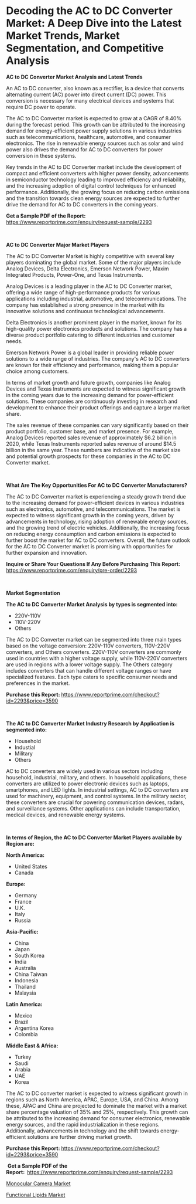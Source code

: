 <p><h1>Decoding the AC to DC Converter Market: A Deep Dive into the Latest Market Trends, Market Segmentation, and Competitive Analysis</h1></p><p><strong>AC to DC Converter Market Analysis and Latest Trends</strong></p>
<p><p>An AC to DC converter, also known as a rectifier, is a device that converts alternating current (AC) power into direct current (DC) power. This conversion is necessary for many electrical devices and systems that require DC power to operate.</p><p>The AC to DC Converter market is expected to grow at a CAGR of 8.40% during the forecast period. This growth can be attributed to the increasing demand for energy-efficient power supply solutions in various industries such as telecommunications, healthcare, automotive, and consumer electronics. The rise in renewable energy sources such as solar and wind power also drives the demand for AC to DC converters for power conversion in these systems.</p><p>Key trends in the AC to DC Converter market include the development of compact and efficient converters with higher power density, advancements in semiconductor technology leading to improved efficiency and reliability, and the increasing adoption of digital control techniques for enhanced performance. Additionally, the growing focus on reducing carbon emissions and the transition towards clean energy sources are expected to further drive the demand for AC to DC converters in the coming years.</p></p>
<p><strong>Get a Sample PDF of the Report:&nbsp;</strong> <a href="https://www.reportprime.com/enquiry/request-sample/2293">https://www.reportprime.com/enquiry/request-sample/2293</a></p>
<p>&nbsp;</p>
<p><strong>AC to DC Converter Major Market Players</strong></p>
<p><p>The AC to DC Converter Market is highly competitive with several key players dominating the global market. Some of the major players include Analog Devices, Delta Electronics, Emerson Network Power, Maxim Integrated Products, Power-One, and Texas Instruments.</p><p>Analog Devices is a leading player in the AC to DC Converter market, offering a wide range of high-performance products for various applications including industrial, automotive, and telecommunications. The company has established a strong presence in the market with its innovative solutions and continuous technological advancements.</p><p>Delta Electronics is another prominent player in the market, known for its high-quality power electronics products and solutions. The company has a diverse product portfolio catering to different industries and customer needs.</p><p>Emerson Network Power is a global leader in providing reliable power solutions to a wide range of industries. The company's AC to DC converters are known for their efficiency and performance, making them a popular choice among customers.</p><p>In terms of market growth and future growth, companies like Analog Devices and Texas Instruments are expected to witness significant growth in the coming years due to the increasing demand for power-efficient solutions. These companies are continuously investing in research and development to enhance their product offerings and capture a larger market share.</p><p>The sales revenue of these companies can vary significantly based on their product portfolio, customer base, and market presence. For example, Analog Devices reported sales revenue of approximately $6.2 billion in 2020, while Texas Instruments reported sales revenue of around $14.5 billion in the same year. These numbers are indicative of the market size and potential growth prospects for these companies in the AC to DC Converter market.</p></p>
<p>&nbsp;</p>
<p><strong>What Are The Key Opportunities For AC to DC Converter Manufacturers?</strong></p>
<p><p>The AC to DC Converter market is experiencing a steady growth trend due to the increasing demand for power-efficient devices in various industries such as electronics, automotive, and telecommunications. The market is expected to witness significant growth in the coming years, driven by advancements in technology, rising adoption of renewable energy sources, and the growing trend of electric vehicles. Additionally, the increasing focus on reducing energy consumption and carbon emissions is expected to further boost the market for AC to DC converters. Overall, the future outlook for the AC to DC Converter market is promising with opportunities for further expansion and innovation.</p></p>
<p><strong>Inquire or Share Your Questions If Any Before Purchasing This Report:</strong> <a href="https://www.reportprime.com/enquiry/pre-order/2293">https://www.reportprime.com/enquiry/pre-order/2293</a></p>
<p>&nbsp;</p>
<p><strong>Market Segmentation</strong></p>
<p><strong>The AC to DC Converter Market Analysis by types is segmented into:</strong></p>
<p><ul><li>220V-110V</li><li>110V-220V</li><li>Others</li></ul></p>
<p><p>The AC to DC Converter market can be segmented into three main types based on the voltage conversion: 220V-110V converters, 110V-220V converters, and Others converters. 220V-110V converters are commonly used in countries with a higher voltage supply, while 110V-220V converters are used in regions with a lower voltage supply. The Others category includes converters that can handle different voltage ranges or have specialized features. Each type caters to specific consumer needs and preferences in the market.</p></p>
<p><strong>Purchase this Report:&nbsp;</strong><a href="https://www.reportprime.com/checkout?id=2293&price=3590">https://www.reportprime.com/checkout?id=2293&price=3590</a></p>
<p>&nbsp;</p>
<p><strong>The AC to DC Converter Market Industry Research by Application is segmented into:</strong></p>
<p><ul><li>Household</li><li>Industial</li><li>Military</li><li>Others</li></ul></p>
<p><p>AC to DC converters are widely used in various sectors including household, industrial, military, and others. In household applications, these converters are utilized to power electronic devices such as laptops, smartphones, and LED lights. In industrial settings, AC to DC converters are used for machinery, equipment, and control systems. In the military sector, these converters are crucial for powering communication devices, radars, and surveillance systems. Other applications can include transportation, medical devices, and renewable energy systems.</p></p>
<p>&nbsp;</p>
<p><strong>In terms of Region, the AC to DC Converter Market Players available by Region are:</strong></p>
<p>
    <p> <strong> North America: </strong>
        <ul>
            <li>United States</li>
            <li>Canada</li>
        </ul>
        </p> 
    <p> <strong> Europe: </strong>
        <ul>
            <li>Germany</li>
            <li>France</li>
            <li>U.K.</li>
            <li>Italy</li>
            <li>Russia</li>
        </ul>
        </p> 
    <p> <strong> Asia-Pacific: </strong>
        <ul>
            <li>China</li>
            <li>Japan</li>
            <li>South Korea</li>
            <li>India</li>
            <li>Australia</li>
            <li>China Taiwan</li>
            <li>Indonesia</li>
            <li>Thailand</li>
            <li>Malaysia</li>
        </ul>
        </p> 
    <p> <strong> Latin America: </strong>
        <ul>
            <li>Mexico</li>
            <li>Brazil</li>
            <li>Argentina Korea</li>
            <li>Colombia</li>
        </ul>
        </p> 
    <p> <strong> Middle East & Africa: </strong>
        <ul>
            <li>Turkey</li>
            <li>Saudi</li>
            <li>Arabia</li>
            <li>UAE</li>
            <li>Korea</li>
        </ul>
    </p>
    </p>
<p><p>The AC to DC converter market is expected to witness significant growth in regions such as North America, APAC, Europe, USA, and China. Among these, APAC and China are projected to dominate the market with a market share percentage valuation of 35% and 25%, respectively. This growth can be attributed to the increasing demand for consumer electronics, renewable energy sources, and the rapid industrialization in these regions. Additionally, advancements in technology and the shift towards energy-efficient solutions are further driving market growth.</p></p>
<p><strong>Purchase this Report: </strong><a href="https://www.reportprime.com/checkout?id=2293&price=3590">https://www.reportprime.com/checkout?id=2293&price=3590</a></p>
<p>&nbsp;<strong>Get a Sample PDF of the Report:&nbsp;&nbsp;</strong><a href="https://www.reportprime.com/enquiry/request-sample/2293">https://www.reportprime.com/enquiry/request-sample/2293</a></p>
<p><strong></strong></p>
<p><p><a href="https://github.com/julyju69/Market-Research-Report-List-2/blob/main/monocular-camera-market.md">Monocular Camera Market</a></p><p><a href="https://cautious-neon-760.notion.site/Functional-Lipids-Market-Provides-a-Comprehensive-Analysis-Including-a-Macro-Overview-of-the-Market--4976142f848b4247bb2b5d0c026f3467">Functional Lipids Market</a></p></p>